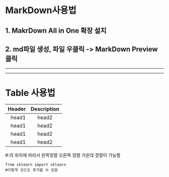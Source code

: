 # MarkDown사용법
## 1. MakrDown All in One 확장 설치
## 2. md파일 생성, 파일 우클릭 -> MarkDown Preview 클릭
----

----
# Table 사용법

|Header|Description|
|--:|:--:| 
|head1|head2|
|head1|head2|
|head1|head2|
|head1|head2|

#:의 위치에 따라서 왼쪽정렬 오른쪽 정렬 가운데 정렬이 가능함
```
from sklearn import sklearn
#이렇게 코드도 추가할 수 있음
```







